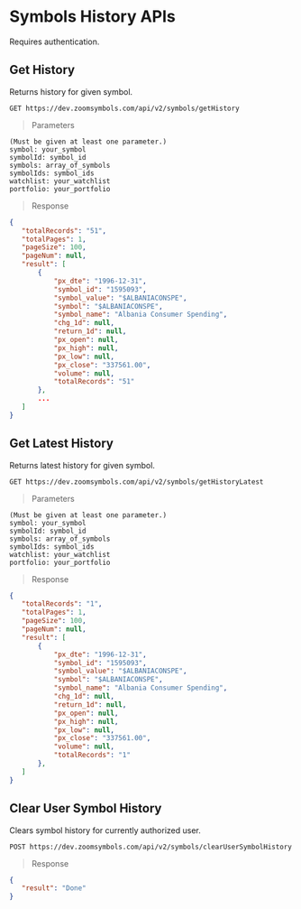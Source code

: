 

# Symbols History APIs

Requires authentication.

## Get History

Returns history for given symbol.

```APIs
GET https://dev.zoomsymbols.com/api/v2/symbols/getHistory
```

> Parameters

```
(Must be given at least one parameter.)
symbol: your_symbol
symbolId: symbol_id
symbols: array_of_symbols
symbolIds: symbol_ids
watchlist: your_watchlist
portfolio: your_portfolio
```


> Response

```json
{
   "totalRecords": "51",
   "totalPages": 1,
   "pageSize": 100,
   "pageNum": null,
   "result": [
       {
           "px_dte": "1996-12-31",
           "symbol_id": "1595093",
           "symbol_value": "$ALBANIACONSPE",
           "symbol": "$ALBANIACONSPE",
           "symbol_name": "Albania Consumer Spending",
           "chg_1d": null,
           "return_1d": null,
           "px_open": null,
           "px_high": null,
           "px_low": null,
           "px_close": "337561.00",
           "volume": null,
           "totalRecords": "51"
       },
       ...
   ]
}
```


## Get Latest History

Returns latest history for given symbol.

```APIs
GET https://dev.zoomsymbols.com/api/v2/symbols/getHistoryLatest
```

> Parameters

```
(Must be given at least one parameter.)
symbol: your_symbol
symbolId: symbol_id
symbols: array_of_symbols
symbolIds: symbol_ids
watchlist: your_watchlist
portfolio: your_portfolio
```


> Response

```json
{
   "totalRecords": "1",
   "totalPages": 1,
   "pageSize": 100,
   "pageNum": null,
   "result": [
       {
           "px_dte": "1996-12-31",
           "symbol_id": "1595093",
           "symbol_value": "$ALBANIACONSPE",
           "symbol": "$ALBANIACONSPE",
           "symbol_name": "Albania Consumer Spending",
           "chg_1d": null,
           "return_1d": null,
           "px_open": null,
           "px_high": null,
           "px_low": null,
           "px_close": "337561.00",
           "volume": null,
           "totalRecords": "1"
       },
   ]
}
```


## Clear User Symbol History

Clears symbol history for currently authorized user.

```APIs
POST https://dev.zoomsymbols.com/api/v2/symbols/clearUserSymbolHistory
```

> Response

```json
{
   "result": "Done"
}
```
